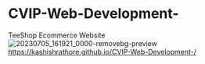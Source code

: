 # CVIP-Web-Development-
TeeShop Ecommerce Website
![20230705_161921_0000-removebg-preview](https://github.com/KashishRathore/CVIP-Web-Development-/assets/115409116/3c15e96b-d10e-44df-bd13-f2745f6ba889)
 https://kashishrathore.github.io/CVIP-Web-Development-/
